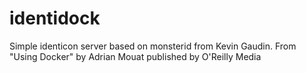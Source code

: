 identidock
==========
Simple identicon server based on monsterid from Kevin Gaudin.
From "Using Docker" by Adrian Mouat published by O'Reilly Media

